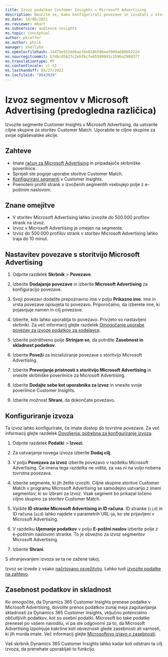 ```yaml
---
title: Izvoz podatkov Customer Insights v Microsoft Advertising
description: Naučite se, kako konfigurirati povezavo in izvažati v storitev Microsoft Advertising.
ms.date: 10/08/2021
ms.reviewer: mhart
ms.subservice: audience-insights
ms.topic: conceptual
author: pkieffer
ms.author: philk
manager: shellyha
ms.openlocfilehash: 14479e915dd6ae76e018b59bee5980a600bb222d
ms.sourcegitcommit: b7dbcd5627c2ebfbcfe65589991c159ba290d377
ms.translationtype: MT
ms.contentlocale: sl-SI
ms.lasthandoff: 04/27/2022
ms.locfileid: "8643920"
---
```

# <a name="export-segments-to-microsoft-advertising-preview"></a>Izvoz segmentov v Microsoft Advertising (predogledna različica)

Izvozite segmente Customer Insights v Microsoft Advertising, da ustvarite ciljne skupine za storitev Customer Match. Uporabite te ciljne skupine za svoje oglaševalske akcije.

## <a name="prerequisites"></a>Zahteve

-   Imate [račun za Microsoft Advertising](https://ads.microsoft.com/) in pripadajoče skrbniške poverilnice.
-   Sprejeli ste pogoje uporabe storitve Customer Match. 
-   [Konfigurirani segmenti](segments.md) v Customer Insights.
-   Poenoteni profili strank v izvoženih segmentih vsebujejo polje z e-poštnim naslovom.

## <a name="known-limitations"></a>Znane omejitve

- V storitev Microsoft Advertising lahko izvozite do 500.000 profilov strank na izvoz.
- Izvoz v Microsoft Advertising je omejen na segmente.
- Izvoz do 500.000 profilov strank v storitev Microsoft Advertising lahko traja do 10 minut. 


## <a name="set-up-the-connection-to-microsoft-advertising"></a>Nastavitev povezave s storitvijo Microsoft Advertising

1. Odprite razdelek **Skrbnik** > **Povezave**.

1. Izberite **Dodajanje povezave** in izberite **Microsoft Advertising** za konfiguracijo povezave.

1. Svoji povezavi dodelite prepoznavno ime v polju **Prikazno ime**. Ime in vrsta povezave opisujeta to povezavo. Priporočamo, da izberete ime, ki pojasnjuje namen in cilj povezave.

1. Izberite, kdo lahko uporablja to povezavo. Privzeto so nastavljeni skrbniki. Za več informacij glejte razdelek [Omogočanje uporabe povezav za izvoze podatkov za sodelavce](connections.md#allow-contributors-to-use-a-connection-for-exports).

1. Izberite potrditveno polje **Strinjam se**, da potrdite **Zasebnost in skladnost podatkov**.

1. Izberite **Poveži** za inicializiranje povezave s storitvijo Microsoft Advertising.

1. Izberite **Preverjanje pristnosti s storitvijo Microsoft Advertising** in vnesite skrbniške poverilnice za Microsoft Advertising.

1. Izberite **Dodajte sebe kot uporabnika za izvoz** in vnesite svoje poverilnice Customer Insights.

1. Izberite možnost **Shrani**, da dokončate povezavo.

## <a name="configure-an-export"></a>Konfiguriranje izvoza

Ta izvoz lahko konfigurirate, če imate dostop do tovrstne povezave. Za več informacij glejte razdelek [Dovoljenja, potrebna za konfiguriranje izvoza](export-destinations.md#set-up-a-new-export).

1. Odprite razdelek **Podatki** > **Izvozi**.

1. Za ustvarjanje novega izvoza izberite **Dodaj cilj**.

1. V polju **Povezava za izvoz** izberite povezavo v razdelku Microsoft Advertising. Če imena tega razdelka ne vidite, za vas ni na voljo nobena tovrstna povezava.

1. Izberite segmente, ki jih želite izvoziti. Ciljne skupine storitve Customer Match v programu Microsoft Advertising se samodejno ustvarijo z imeni segmentov, ki so izbrani za izvoz. Vsak segment bo prikazal ločeno ciljno skupino za storitev Customer Match. 

1. Vpišite **ID stranke Microsoft Advertising in ID računa**. ID stranke (`cid`) in ID računa (`aid`) lahko najdete v parametrih URL-ja, ko ste prijavljeni v Microsoft Advertising.

1. V razdelku **Ujemanje podatkov** v polju **E-poštni naslov** izberite polje z e-poštnim naslovom stranke. To je obvezno za izvoz segmentov Microsoft Advertising.

1. Izberite **Shrani**.

S shranjevanjem izvoza se ta ne zažene takoj.

Izvoz se izvede z vsako [načrtovano osvežitvijo](system.md#schedule-tab). Lahko tudi [izvozite podatke na zahtevo](export-destinations.md#run-exports-on-demand). 


## <a name="data-privacy-and-compliance"></a>Zasebnost podatkov in skladnost

Ko omogočite, da Dynamics 365 Customer Insights prenese podatke v Microsoft Advertising, dovolite prenos podatkov zunaj meja zagotavljanja skladnosti za Dynamics 365 Customer Insights, vključno potencialno občutljivih podatkov, kot so osebni podatki. Microsoft bo take podatke prenesel po vašem navodilu, vi pa ste odgovorni za to, da Microsoft Advertising izpolnjuje kakršne koli obveznosti glede zasebnosti ali varnosti, ki jih morda imate. Več informacij glejte [Microsoftovo izjavo o zasebnosti](https://go.microsoft.com/fwlink/?linkid=396732).

Vaš skrbnik Dynamics 365 Customer Insights lahko kadar koli odstrani ta cilj izvoza, da prenehate uporabljati to funkcijo.

